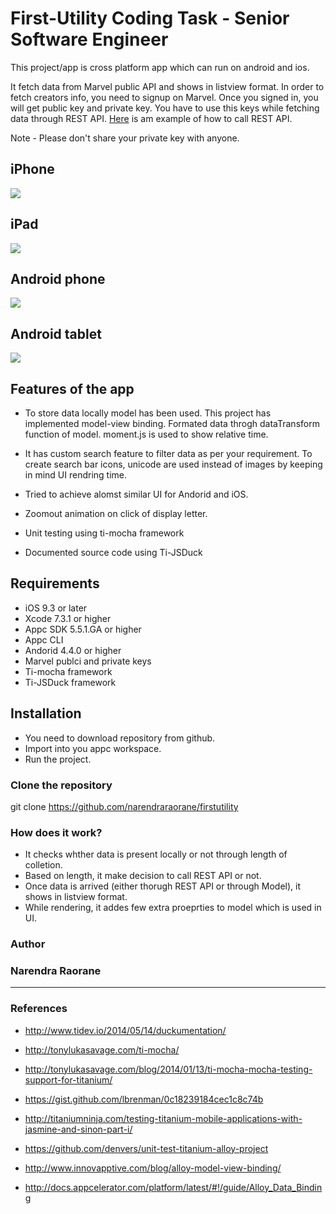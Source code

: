 First-Utility Coding Task - Senior Software Engineer
======================================================

This project/app is cross platform app which can run on android and ios.

It fetch data from Marvel public API and shows in listview format. In order to fetch creators info, you need to signup on Marvel. Once you signed in, you will get public key and private key. You have to use this keys while fetching data through REST API. [Here](https://developer.marvel.com/documentation/getting_started) is am example of how to call REST API.

Note - Please don't share your private key with anyone.

## iPhone

![](https://imgflip.com/gif/1kv332.gif)

## iPad

![](https://imgflip.com/gif/1kv34g.gif)

## Android phone

![](https://imgflip.com/gif/1kv377.gif)

## Android tablet

![](https://imgflip.com/gif/1kv377.gif)

## Features of the app   

* To store data locally model has been used. This project has implemented model-view binding. Formated data throgh dataTransform function of model. moment.js is used to show relative time.

* It has custom search feature to filter data as per your requirement. To create search bar icons, unicode are used instead of images by keeping in mind UI rendring time.

* Tried to achieve alomst similar UI for Andorid and iOS.

* Zoomout animation on click of display letter.

* Unit testing using ti-mocha framework

* Documented source code using Ti-JSDuck

## Requirements   

* iOS 9.3 or later
* Xcode 7.3.1 or higher
* Appc SDK 5.5.1.GA or higher
* Appc CLI 
* Andorid 4.4.0 or higher
* Marvel publci and private keys
* Ti-mocha framework
* Ti-JSDuck framework

## Installation

* You need to download repository from github.
* Import into you appc workspace.
* Run the project.

### Clone the repository
git clone https://github.com/narendraraorane/firstutility

### How does it work? ###

* It checks whther data is present locally or not through length of colletion.
* Based on length, it make decision to call REST API or not.
* Once data is arrived (either thorugh REST API or through Model), it shows in listview format.
* While rendering, it addes few extra proeprties to model which is used in UI.

### Author

### Narendra Raorane ###
------------------------

### References ###

* http://www.tidev.io/2014/05/14/duckumentation/

* http://tonylukasavage.com/ti-mocha/

* http://tonylukasavage.com/blog/2014/01/13/ti-mocha-mocha-testing-support-for-titanium/

* https://gist.github.com/lbrenman/0c18239184cec1c8c74b

* http://titaniumninja.com/testing-titanium-mobile-applications-with-jasmine-and-sinon-part-i/

* https://github.com/denvers/unit-test-titanium-alloy-project

* http://www.innovapptive.com/blog/alloy-model-view-binding/

* http://docs.appcelerator.com/platform/latest/#!/guide/Alloy_Data_Binding
